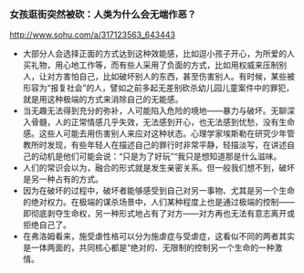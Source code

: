 ### 女孩逛街突然被砍：人类为什么会无端作恶？
http://www.sohu.com/a/317123563_643443
- 大部分人会选择正面的方式达到这种效能感，比如逗小孩子开心，为所爱的人买礼物，用心地工作等，而有些人采用了负面的方式，比如用权威来压制别人，让对方害怕自己，比如破坏别人的东西，甚至伤害别人。有时候，某些被形容为“报复社会”的人，譬如之前多起无差别砍杀幼儿园儿童案件中的罪犯，就是用这种极端的方式来消除自己的无能感。
- 当无趣无法得到充分的弥补，人可能陷入危险的境地——暴力与破坏。无聊深入骨髓，人的正常情感几乎失效，无法感到开心，也无法感到忧愁，没有生命感。这些人可能去用伤害别人来应对这种状态。心理学家埃斯勒在研究少年管教所时发现，有些年轻人在描述自己的罪行时非常平静，轻描淡写，在讲述自己的动机是他们可能会说：“只是为了好玩”“我只是想知道那是什么滋味。
- 人们的常识会以为，融合的形式就是发生亲密关系。但一般我们想不到，破坏是另一种占有的方式。
- 因为在破坏的过程中，破坏者能够感受到自己对另一事物、尤其是另一个生命的绝对权力。在极端的谋杀场景中，人们某种程度上也是通过极端的控制——即彻底剥夺生命权，另一种形式地占有了对方——对方再也无法有意志离开或拒绝自己了。
- 在弗洛姆看来，施受虐性格可以分为施虐症与受虐症，这看似不同的两者其实是一体两面的，共同核心都是“绝对的、无限制的控制另一个生命的一种激情。